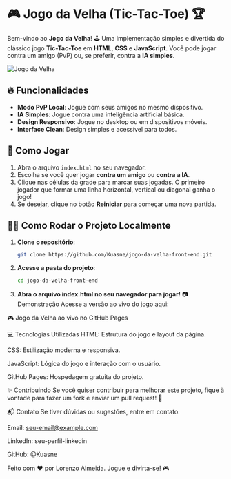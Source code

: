 # 🎮 Jogo da Velha (Tic-Tac-Toe) 🏆

Bem-vindo ao **Jogo da Velha**! 🕹️ Uma implementação simples e divertida do clássico jogo **Tic-Tac-Toe** em **HTML**, **CSS** e **JavaScript**. Você pode jogar contra um amigo (PvP) ou, se preferir, contra a **IA simples**.

![Jogo da Velha]([https://via.placeholder.com/1200x500?text=Jogo+da+Velha+Screenshot](https://prnt.sc/MQ55jgJvx7c4))

## 🔥 Funcionalidades

- **Modo PvP Local**: Jogue com seus amigos no mesmo dispositivo.
- **IA Simples**: Jogue contra uma inteligência artificial básica.
- **Design Responsivo**: Jogue no desktop ou em dispositivos móveis.
- **Interface Clean**: Design simples e acessível para todos.

## 🚀 Como Jogar

1. Abra o arquivo `index.html` no seu navegador.
2. Escolha se você quer jogar **contra um amigo** ou **contra a IA**.
3. Clique nas células da grade para marcar suas jogadas. O primeiro jogador que formar uma linha horizontal, vertical ou diagonal ganha o jogo!
4. Se desejar, clique no botão **Reiniciar** para começar uma nova partida.

## 🧑‍💻 Como Rodar o Projeto Localmente

1. **Clone o repositório**:
   ```bash
   git clone https://github.com/Kuasne/jogo-da-velha-front-end.git
   ```
2. **Acesse a pasta do projeto**:
     ```bash
   cd jogo-da-velha-front-end
   ```
3. **Abra o arquivo index.html no seu navegador para jogar!**
   📷 Demonstração
Acesse a versão ao vivo do jogo aqui:

🎮 Jogo da Velha ao vivo no GitHub Pages

💻 Tecnologias Utilizadas
HTML: Estrutura do jogo e layout da página.

CSS: Estilização moderna e responsiva.

JavaScript: Lógica do jogo e interação com o usuário.

GitHub Pages: Hospedagem gratuita do projeto.

✨ Contribuindo
Se você quiser contribuir para melhorar este projeto, fique à vontade para fazer um fork e enviar um pull request! 💪

📬 Contato
Se tiver dúvidas ou sugestões, entre em contato:

Email: seu-email@example.com

LinkedIn: seu-perfil-linkedin

GitHub: @Kuasne

Feito com ❤️ por Lorenzo Almeida. Jogue e divirta-se! 🎮
